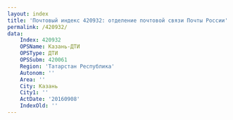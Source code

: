 ```yaml
---
layout: index
title: 'Почтовый индекс 420932: отделение почтовой связи Почты России'
permalink: /420932/
data:
    Index: 420932
    OPSName: Казань-ДТИ
    OPSType: ДТИ
    OPSSubm: 420061
    Region: 'Татарстан Республика'
    Autonom: ''
    Area: ''
    City: Казань
    City1: ''
    ActDate: '20160908'
    IndexOld: ''
---
```

